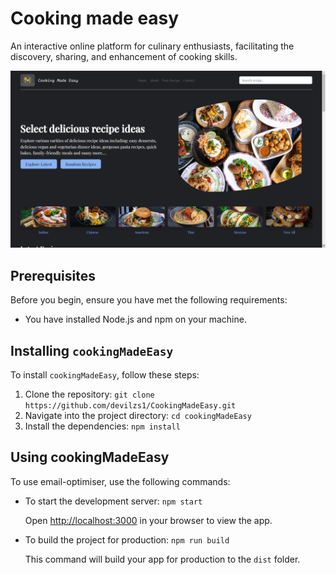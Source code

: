 # Cooking made easy

An interactive online platform for culinary enthusiasts, facilitating the discovery, sharing, and enhancement of cooking skills.

![1717604249718](image/Readme/1717604249718.png)

## Prerequisites

Before you begin, ensure you have met the following requirements:

- You have installed Node.js and npm on your machine.

## Installing `cookingMadeEasy`

To install `cookingMadeEasy`, follow these steps:

1. Clone the repository: `git clone https://github.com/devilzs1/CookingMadeEasy.git`
2. Navigate into the project directory: `cd cookingMadeEasy`
3. Install the dependencies: `npm install`

## Using cookingMadeEasy

To use email-optimiser, use the following commands:

- To start the development server: `npm start`

  Open [http://localhost:3000]() in your browser to view the app.
- To build the project for production: `npm run build`

  This command will build your app for production to the `dist` folder.
